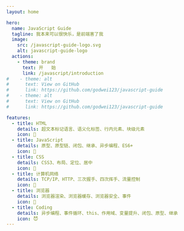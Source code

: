 ```yaml
---
layout: home

hero:
  name: JavaScript Guide
  tagline: 我本来可以很快乐，是前端害了我
  image:
    src: /javascript-guide-logo.svg
    alt: javascript-guide-logo
  actions:
    - theme: brand
      text: 开   始
      link: /javascript/introduction
#    - theme: alt
#      text: View on GitHub
#      link: https://github.com/godwei123/javascript-guide
#    - theme: alt
#      text: View on GitHub
#      link: https://github.com/godwei123/javascript-guide

features:
  - title: HTML
    details: 超文本标记语言、语义化标签、行内元素、块级元素
    icon: 🥳
  - title: JavaScript
    details: 原型、原型链、闭包、继承、异步编程、ES6+
    icon: 🥸
  - title: CSS
    details: CSS3、布局、定位、居中
    icon: 👻
  - title: 计算机网络
    details: TCP/IP、HTTP、三次握手、四次挥手、流量控制
    icon: 💩
  - title: 浏览器
    details: 浏览器渲染、浏览器缓存、浏览器安全、事件
    icon: 🤖
  - title: Coding
    details: 异步编程、事件循环、this、作用域、变量提升、闭包、原型、继承
    icon: 😈
---
```

